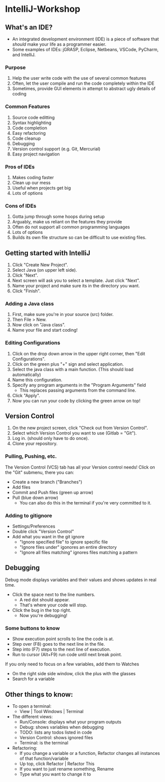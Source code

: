 # IntelliJ-Workshop

## What's an IDE?
   - An integrated development environment (IDE) is a piece of software that *should* make your life as a programmer easier.
   - Some examples of IDEs: jGRASP, Eclipse, Netbeans, VSCode, PyCharm, and IntelliJ.
   
   ### Purpose
   1. Help the user write code with the use of several common features
   2. Often, let the user compile and run the code completely within the IDE
   3. Sometimes, provide GUI elements in attempt to abstract ugly details of coding
   
   ### Common Features
   1. Source code editting
   2. Syntax highlighting
   3. Code completion
   4. Easy refactoring
   5. Code cleanup
   6. Debugging
   7. Version control support (e.g. Git, Mercurial)
   8. Easy project navigation
   
   ### Pros of IDEs
   1. Makes coding faster
   2. Clean up our mess
   3. Useful when projects get big
   4. Lots of options
   
   ### Cons of IDEs
   1. Gotta jump through some hoops during setup
   2. Arguably, make us reliant on the features they provide
   3. Often do not support all common programming languages
   4. Lots of options
   5. Builds its own file structure so can be difficult to use existing files.

## Getting started with IntelliJ
   1. Click "Create New Project".
   2. Select Java (on upper left side).
   3. Click "Next".
   4. Next screen will ask you to select a template. Just click "Next".
   5. Name your project and make sure its in the directory you want.
   6. Click "Finish".
   
   ### Adding a Java class
   1. First, make sure you're in your source (src) folder.
   2. Then File > New.
   3. Now click on "Java class".
   4. Name your file and start coding!

   ### Editing Configurations
  1. Click on the drop down arrow in the upper right corner, then "Edit Configurations".
  2. Click on the green plus "+" sign and select application.
  3. Select the java class with a main function. (This should load automatically)
  4. Name this configuration.
  5. Specify any program arguments in the "Program Arguments" field
      - This replaces passing arguments from the command line.
  6. Click "Apply".
  7. Now you can run your code by clicking the green arrow on top!

## Version Control
   1. On the new project screen, click "Check out from Version Control".
   2. Select which Version Control you want to use (Gitlab = "Git").
   3. Log in. (should only have to do once).
   4. Clone your repository.
  ### Pulling, Pushing, etc.
  The Version Control (VCS) tab  has all your Version control needs! Click on the "Git" submenu, there you can:
   - Create a new branch ("Branches")
   - Add files
   - Commit and Push files (green up arrow)
   - Pull (blue down arrow)
      - You can also do this in the terminal if you're very committed to it.
   ### Adding to gitignore
   - Settings/Preferences
   - Double click "Version Control"
   - Add what you want in the git ignore
      - "Ignore specified file" to ignore specific file
      - "Ignore files under" igonores an entire directory
      - "Ignore all files matching" ignores files matching a pattern
  
  

## Debugging
   Debug mode displays variables and their values and shows updates in real time.
   - Click the space next to the line numbers.
      - A red dot should appear.
      - That's where your code will stop.
   - Click the bug in the top right.
      - Now you're debugging!
   ### Some buttons to know
   - Show execution point scrolls to line the code is at.
   - Step over (F8) goes to the next line in the file.
   - Step into (F7) steps to the next line of execution.
   - Run to cursor (Alt+F9) run code until next break point.
   
   If you only need to focus on a few variables, add them to Watches
   - On the right side side window, click the plus with the glasses
   - Search for a variable

  ## Other things to know:
   - To open a terminal:
      - View | Tool Windows | Terminal
   - The different views:
      - Run/Console: displays what your program outputs
      - Debug: shows variables when debugging
      - TODO: lists any todos listed in code
      - Version Control: shows ignored files
      - Terminal: is the terminal
   - Refactoring:
      - If you change a variable or a function, Refactor changes all instances of that function/variable
      - Up top, click Refactor | Refactor This
      - If you want to just rename something, Rename
      - Type what you want to change it to

